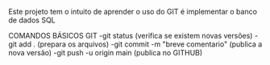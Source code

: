 Este projeto tem o intuito de aprender o uso do GIT é implementar o banco de dados SQL

COMANDOS BÁSICOS GIT
-git status (verifica se existem novas versões)
-git add . (prepara os arquivos)
-git commit -m "breve comentario" (publica a nova versão)
-git push -u origin main (publica no GITHUB) 